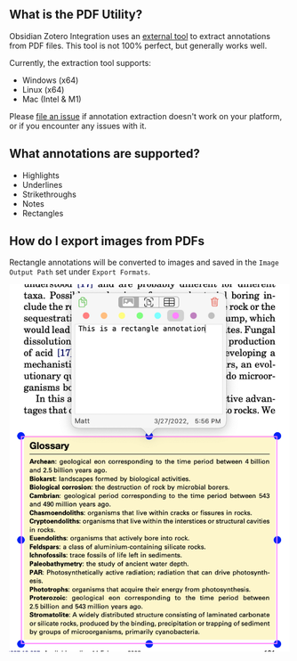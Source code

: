 ## What is the PDF Utility?

Obsidian Zotero Integration uses an [external tool](https://github.com/mgmeyers/pdf-annots2json) to extract annotations from PDF files. This tool is not 100% perfect, but generally works well.

Currently, the extraction tool supports:
- Windows (x64)
- Linux (x64)
- Mac (Intel & M1)

Please [file an issue](https://github.com/mgmeyers/obsidian-zotero-integration/issues) if annotation extraction doesn't work on your platform, or if you encounter any issues with it.

## What annotations are supported?

- Highlights
- Underlines
- Strikethroughs
- Notes
- Rectangles

## How do I export images from PDFs

Rectangle annotations will be converted to images and saved in the `Image Output Path` set under `Export Formats`.

![](Screen%20Shot%202022-03-28%20at%2011.02.59%20AM.png)
